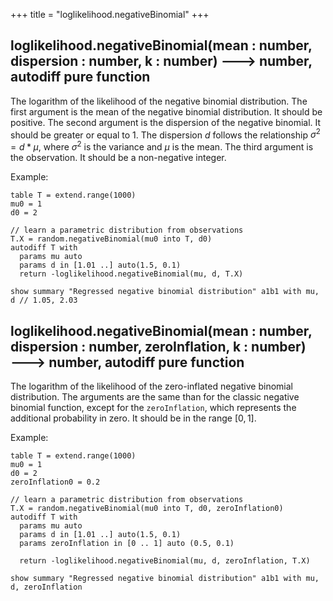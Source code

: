 +++
title = "loglikelihood.negativeBinomial"
+++

## loglikelihood.negativeBinomial(mean : number, dispersion : number, k : number) 🡒 number, autodiff pure function

The logarithm of the likelihood of the negative binomial distribution. The first argument is the mean of the negative binomial distribution. It should be positive. The second argument is the dispersion of the negative binomial. It should be greater or equal to 1. The dispersion $d$ follows the relationship $\sigma^2 = d * \mu$, where $\sigma^2$ is the variance and $\mu$ is the mean. The third argument is the observation. It should be a non-negative integer.

Example:

```envision
table T = extend.range(1000)
mu0 = 1
d0 = 2

// learn a parametric distribution from observations
T.X = random.negativeBinomial(mu0 into T, d0)
autodiff T with
  params mu auto
  params d in [1.01 ..] auto(1.5, 0.1)
  return -loglikelihood.negativeBinomial(mu, d, T.X)

show summary "Regressed negative binomial distribution" a1b1 with mu, d // 1.05, 2.03
```

## loglikelihood.negativeBinomial(mean : number, dispersion : number, zeroInflation, k : number) 🡒 number, autodiff pure function

The logarithm of the likelihood of the zero-inflated negative binomial distribution. The arguments are the same than for the classic negative binomial function, except for the `zeroInflation`, which represents the additional probability in zero. It should be in the range $[0, 1]$.

Example:

```envision
table T = extend.range(1000)
mu0 = 1
d0 = 2
zeroInflation0 = 0.2

// learn a parametric distribution from observations
T.X = random.negativeBinomial(mu0 into T, d0, zeroInflation0)
autodiff T with
  params mu auto
  params d in [1.01 ..] auto(1.5, 0.1)
  params zeroInflation in [0 .. 1] auto (0.5, 0.1)

  return -loglikelihood.negativeBinomial(mu, d, zeroInflation, T.X)

show summary "Regressed negative binomial distribution" a1b1 with mu, d, zeroInflation
```